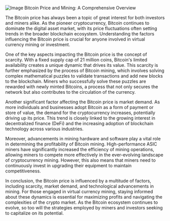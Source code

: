 
![Image](https://github.com/user-attachments/assets/31692037-0104-4703-abd1-696b6a7dd41b)
Bitcoin Price and Mining: A Comprehensive Overview

The Bitcoin price has always been a topic of great interest for both investors and miners alike. As the pioneer cryptocurrency, Bitcoin continues to dominate the digital asset market, with its price fluctuations often setting trends in the broader blockchain ecosystem. Understanding the factors influencing the Bitcoin price is crucial for anyone involved in virtual currency mining or investment.

One of the key aspects impacting the Bitcoin price is the concept of scarcity. With a fixed supply cap of 21 million coins, Bitcoin's limited availability creates a unique dynamic that drives its value. This scarcity is further emphasized by the process of Bitcoin mining, which involves solving complex mathematical puzzles to validate transactions and add new blocks to the blockchain. Miners who successfully solve these puzzles are rewarded with newly minted Bitcoins, a process that not only secures the network but also contributes to the circulation of the currency.

Another significant factor affecting the Bitcoin price is market demand. As more individuals and businesses adopt Bitcoin as a form of payment or store of value, the demand for the cryptocurrency increases, potentially driving up its price. This trend is closely linked to the growing interest in decentralized finance (DeFi) and the increasing adoption of blockchain technology across various industries.

Moreover, advancements in mining hardware and software play a vital role in determining the profitability of Bitcoin mining. High-performance ASIC miners have significantly increased the efficiency of mining operations, allowing miners to compete more effectively in the ever-evolving landscape of cryptocurrency mining. However, this also means that miners need to continuously invest in upgrading their equipment to maintain competitiveness.

In conclusion, the Bitcoin price is influenced by a multitude of factors, including scarcity, market demand, and technological advancements in mining. For those engaged in virtual currency mining, staying informed about these dynamics is essential for maximizing profits and navigating the complexities of the crypto market. As the Bitcoin ecosystem continues to evolve, so too will the strategies employed by miners and investors seeking to capitalize on its potential.